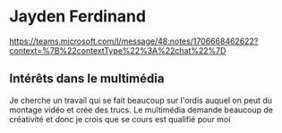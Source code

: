 # Jayden Ferdinand

https://teams.microsoft.com/l/message/48:notes/1706668462622?context=%7B%22contextType%22%3A%22chat%22%7D





## **Intérêts dans le multimédia**

Je cherche un travail qui se fait beaucoup sur l'ordis auquel on peut du montage vidéo et crée des trucs. Le multimédia demande beaucoup de créativité et donc je crois que se cours est qualifié pour moi

